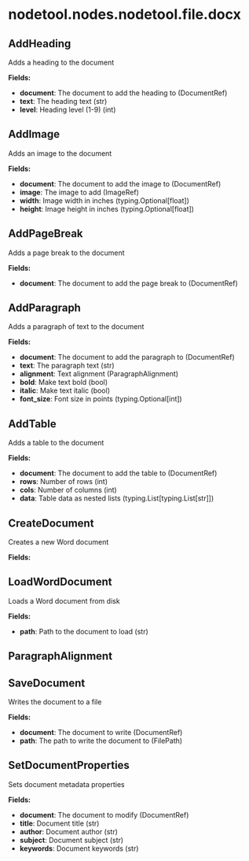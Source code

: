 # nodetool.nodes.nodetool.file.docx

## AddHeading

Adds a heading to the document

**Fields:**
- **document**: The document to add the heading to (DocumentRef)
- **text**: The heading text (str)
- **level**: Heading level (1-9) (int)


## AddImage

Adds an image to the document

**Fields:**
- **document**: The document to add the image to (DocumentRef)
- **image**: The image to add (ImageRef)
- **width**: Image width in inches (typing.Optional[float])
- **height**: Image height in inches (typing.Optional[float])


## AddPageBreak

Adds a page break to the document

**Fields:**
- **document**: The document to add the page break to (DocumentRef)


## AddParagraph

Adds a paragraph of text to the document

**Fields:**
- **document**: The document to add the paragraph to (DocumentRef)
- **text**: The paragraph text (str)
- **alignment**: Text alignment (ParagraphAlignment)
- **bold**: Make text bold (bool)
- **italic**: Make text italic (bool)
- **font_size**: Font size in points (typing.Optional[int])


## AddTable

Adds a table to the document

**Fields:**
- **document**: The document to add the table to (DocumentRef)
- **rows**: Number of rows (int)
- **cols**: Number of columns (int)
- **data**: Table data as nested lists (typing.List[typing.List[str]])


## CreateDocument

Creates a new Word document

**Fields:**


## LoadWordDocument

Loads a Word document from disk

**Fields:**
- **path**: Path to the document to load (str)


## ParagraphAlignment

## SaveDocument

Writes the document to a file

**Fields:**
- **document**: The document to write (DocumentRef)
- **path**: The path to write the document to (FilePath)


## SetDocumentProperties

Sets document metadata properties

**Fields:**
- **document**: The document to modify (DocumentRef)
- **title**: Document title (str)
- **author**: Document author (str)
- **subject**: Document subject (str)
- **keywords**: Document keywords (str)


